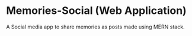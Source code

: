 # Memories-Social (Web Application)

A Social media app to share memories as posts made using MERN stack.
